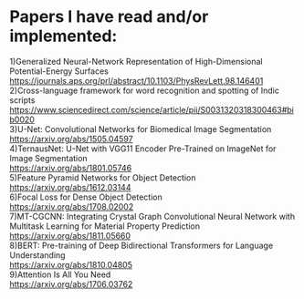 # Papers I have read and/or implemented:
1)Generalized Neural-Network Representation of High-Dimensional Potential-Energy Surfaces</br>
  https://journals.aps.org/prl/abstract/10.1103/PhysRevLett.98.146401</br>
2)Cross-language framework for word recognition and spotting of Indic scripts</br>
  https://www.sciencedirect.com/science/article/pii/S0031320318300463#bib0020</br>
3)U-Net: Convolutional Networks for Biomedical Image Segmentation</br>
  https://arxiv.org/abs/1505.04597</br>
4)TernausNet: U-Net with VGG11 Encoder Pre-Trained on ImageNet for Image Segmentation</br>
  https://arxiv.org/abs/1801.05746</br>
5)Feature Pyramid Networks for Object Detection</br>
  https://arxiv.org/abs/1612.03144</br>
6)Focal Loss for Dense Object Detection</br>
  https://arxiv.org/abs/1708.02002</br>
7)MT-CGCNN: Integrating Crystal Graph Convolutional Neural Network with Multitask Learning for Material Property Prediction  
  https://arxiv.org/abs/1811.05660</br>
8)BERT: Pre-training of Deep Bidirectional Transformers for Language Understanding</br>
  https://arxiv.org/abs/1810.04805</br>
9)Attention Is All You Need</br>
  https://arxiv.org/abs/1706.03762</br>
